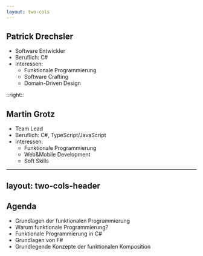 ```yaml
---
layout: two-cols
---
```


## Patrick Drechsler

- Software Entwickler
- Beruflich: C#
- Interessen:
    - Funktionale Programmierung
    - Software Crafting
    - Domain-Driven Design

::right::

## Martin Grotz

- Team Lead
- Beruflich: C#, TypeScript/JavaScript
- Interessen:
    - Funktionale Programmierung
    - Web&Mobile Development
    - Soft Skills

---
layout: two-cols-header
---

## Agenda

- Grundlagen der funktionalen Programmierung
- Warum funktionale Programmierung?
- Funktionale Programmierung in C#
- Grundlagen von F#
- Grundlegende Konzepte der funktionalen Komposition
